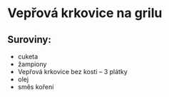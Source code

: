 # Vepřová krkovice na grilu

## Suroviny:
- cuketa
- žampiony
- Vepřová krkovice bez kosti – 3 plátky
- olej
- směs koření
